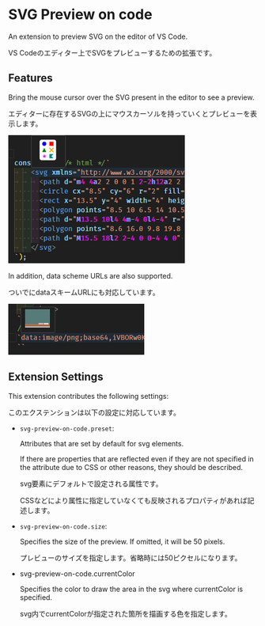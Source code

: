 # SVG Preview on code

An extension to preview SVG on the editor of VS Code.

VS Codeのエディター上でSVGをプレビューするための拡張です。

## Features

Bring the mouse cursor over the SVG present in the editor to see a preview.

エディターに存在するSVGの上にマウスカーソルを持っていくとプレビューを表示します。

![svg](images/svg.png)

In addition, data scheme URLs are also supported.

ついでにdataスキームURLにも対応しています。

![data scheme](images/data-scheme.png)

## Extension Settings

This extension contributes the following settings:

このエクステンションは以下の設定に対応しています。

- `svg-preview-on-code.preset`:

  Attributes that are set by default for svg elements.
  
  If there are properties that are reflected even if they are not specified in the attribute due to CSS or other reasons, they should be described.
  
  svg要素にデフォルトで設定される属性です。
  
  CSSなどにより属性に指定していなくても反映されるプロパティがあれば記述します。
- `svg-preview-on-code.size`:

  Specifies the size of the preview. If omitted, it will be 50 pixels.
  
  プレビューのサイズを指定します。省略時には50ピクセルになります。

- svg-preview-on-code.currentColor

  Specifies the color to draw the area in the svg where currentColor is specified.
  
  svg内でcurrentColorが指定された箇所を描画する色を指定します。
